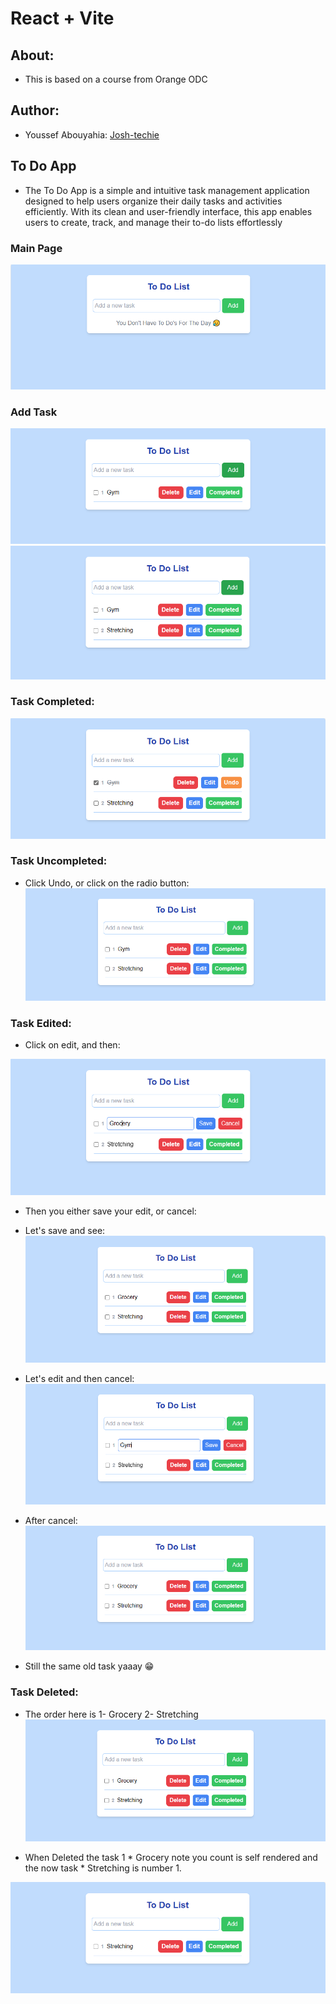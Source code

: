 # React + Vite
## About:
- This is based on a course from Orange ODC
## Author: 
- Youssef Abouyahia: [Josh-techie](https://github.com/Josh-techie)

## To Do App

- The To Do App is a simple and intuitive task management application designed to help users organize their daily tasks and activities efficiently. With its clean and user-friendly interface, this app enables users to create, track, and manage their to-do lists effortlessly

### Main Page
![Alt text](Assets/image.png)

### Add Task

![Alt text](Assets/image-4.png)
![Alt text](Assets/image-5.png)

### Task Completed:

![Alt text](Assets/image-6.png)

### Task Uncompleted:
- Click Undo, or click on the radio button:
![Alt text](Assets/image-7.png)

### Task Edited:
- Click on edit, and then:

![Alt text](Assets/image-8.png)

- Then you either save your edit, or cancel:
- Let's save and see:
![Alt text](Assets/image-9.png)

- Let's edit and then cancel:
![Alt text](Assets/image-10.png)

- After cancel:
![Alt text](Assets/image-11.png)

- Still the same old task yaaay 😁
### Task Deleted:

- The order here is 
1- Grocery
2- Stretching
![Alt text](Assets/image-14.png)

- When Deleted the task 1 * Grocery note you count is self rendered and the now task * Stretching is number 1.

![Alt text](Assets/image-13.png)

